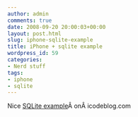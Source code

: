 ```yaml
---
author: admin
comments: true
date: 2008-09-20 20:00:03+00:00
layout: post.html
slug: iphone-sqlite-example
title: iPhone + sqlite example
wordpress_id: 59
categories:
- Nerd stuff
tags:
- iphone
- sqlite
---
```


Nice [SQLite example](http://icodeblog.com/2008/08/19/iphone-programming-tutorial-creating-a-todo-list-using-sqlite-part-1/#create-db)Â onÂ icodeblog.com
